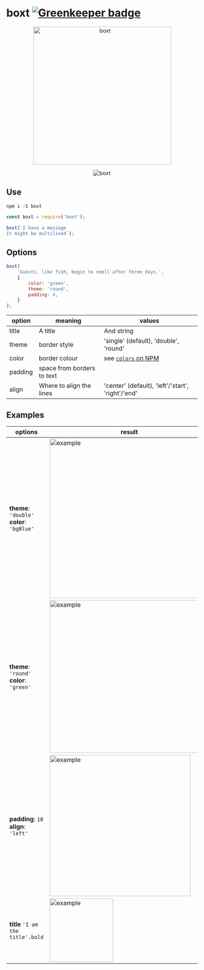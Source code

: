 # boxt [![Greenkeeper badge](https://badges.greenkeeper.io/omrilotan/boxt.svg)](https://greenkeeper.io/)

<p align="center"><img width="363" alt="boxt" src="https://user-images.githubusercontent.com/516342/34468260-c7ab5682-ef0d-11e7-8a84-c9baa16cabaa.png"></p>

<p align="center"><img alt="boxt" src="https://user-images.githubusercontent.com/516342/35348313-5c858bf8-0140-11e8-9cee-a8336896f56a.png"></p>

## Use
`npm i -S boxt`

```js
const boxt = require('boxt');

boxt(`I have a message
It might be multilined`);
```

## Options
```js
boxt(
    'Guests, like fish, begin to smell after three days.',
    {
        color: 'green',
        theme: 'round',
        padding: 4,
    }
);
```

| option | meaning | values
| --- | --- | ---
| title | A title | And string
| theme | border style | 'single' (default), 'double', 'round'
| color | border colour | see [`colors` on NPM](https://www.npmjs.com/package/colors)
| padding | space from borders to text |
| align | Where to align the lines | 'center' (default), 'left'/'start', 'right'/'end'

## Examples

| options | result |
| --- | --- |
| **theme**: `'double'`<br>**color**: `'bgBlue'` | <img width="420" alt="example" src="https://user-images.githubusercontent.com/516342/34468263-dcb7e87e-ef0d-11e7-9ae6-1f44d144a1b1.png"> |
| **theme**: `'round'`<br>**color**: `'green'` | <img width="402" alt="example" src="https://user-images.githubusercontent.com/516342/34468268-f85f6d40-ef0d-11e7-9fc5-746cd20f4e25.png"> |
| **padding**: `10`<br>**align**: `'left'` | <img width="371" alt="example" src="https://user-images.githubusercontent.com/516342/35336411-01797bb2-0121-11e8-931f-03a7ff9df225.png"> |
| **title** `'I am the title'.bold` | <img width="167" alt="example" src="https://user-images.githubusercontent.com/516342/36678556-c1d0ead2-1b19-11e8-8fb5-1557e3cf907e.png">

